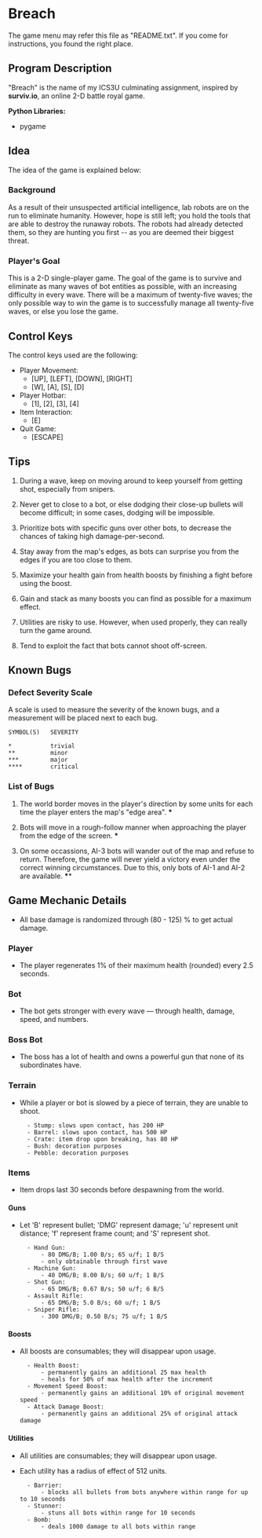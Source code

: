 # Breach
The game menu may refer this file as "README.txt". If you come for instructions, you found the right place.

## Program Description

"Breach" is the name of my ICS3U culminating assignment, inspired by **surviv.io**, an online 2-D battle royal game. 

**Python Libraries:**
* pygame

## Idea

The idea of the game is explained below:
                    
### Background
                    
As a result of their unsuspected artificial intelligence, lab robots are on the run to eliminate humanity. However, hope is still left; you hold the tools that are able to destroy the runaway robots. The robots had already detected them, so they are hunting you first -- as you are deemed their biggest threat.
                    
### Player's Goal
                      
This is a 2-D single-player game. The goal of the game is to survive and eliminate as many waves of bot entities as possible, with an increasing difficulty in every wave. There will be a maximum of twenty-five waves; the only possible way to win the game is to successfully manage all twenty-five waves, or else you lose the game.

## Control Keys
                    
The control keys used are the following:

* Player Movement: 
	* [UP], [LEFT], [DOWN], [RIGHT]
	* [W], [A], [S], [D]
* Player Hotbar: 
	* [1], [2], [3], [4] 
* Item Interaction:
	* [E]
* Quit Game: 
	* [ESCAPE]

## Tips

1. During a wave, keep on moving around to keep yourself from getting shot, especially from snipers.

2. Never get to close to a bot, or else dodging their close-up bullets will become difficult; in some cases, dodging will be impossible.

3. Prioritize bots with specific guns over other bots, to decrease the chances of taking high damage-per-second.

4. Stay away from the map's edges, as bots can surprise you from the edges if you are too close to them.

5. Maximize your health gain from health boosts by finishing a fight before using the boost.

6. Gain and stack as many boosts you can find as possible for a maximum effect.

7. Utilities are risky to use. However, when used properly, they can really turn the game around.

8. Tend to exploit the fact that bots cannot shoot off-screen.

## Known Bugs
	
### Defect Severity Scale

A scale is used to measure the severity of the known bugs, and a measurement will be placed next to each bug.

	SYMBOL(S)  	SEVERITY

	*         	trivial
	**       	minor
	***     	major
	**** 		critical

### List of Bugs

1. The world border moves in the player's direction by some
units for each time the player enters the map's "edge 
area". **\***

2. Bots will move in a rough-follow manner when approaching
the player from the edge of the screen. **\***

3. On some occassions, AI-3 bots will wander out of the map
and refuse to return. Therefore, the game will never yield
a victory even under the correct winning circumstances. Due 
to this, only bots of AI-1 and AI-2 are available. **\****

## Game Mechanic Details

* All base damage is randomized through (80 - 125) % to get actual damage.

### Player

* The player regenerates 1% of their maximum health (rounded) every 2.5 seconds.

### Bot

* The bot gets stronger with every wave — through health, damage, speed, and numbers.

### Boss Bot

* The boss has a lot of health and owns a powerful gun that none of its subordinates have.

### Terrain

* While a player or bot is slowed by a piece of terrain, they are unable to shoot.

		- Stump: slows upon contact, has 200 HP
		- Barrel: slows upon contact, has 500 HP
		- Crate: item drop upon breaking, has 80 HP
		- Bush: decoration purposes
		- Pebble: decoration purposes

### Items

* Item drops last 30 seconds before despawning from the world.

#### Guns

* Let 'B' represent bullet; 'DMG' represent damage; 'u' represent unit 
  distance; 'f' represent frame count; and 'S' represent shot.

		- Hand Gun: 
			- 80 DMG/B; 1.00 B/s; 65 u/f; 1 B/S
			- only obtainable through first wave
		- Machine Gun:		
			- 40 DMG/B; 8.00 B/s; 60 u/f; 1 B/S
		- Shot Gun:		
			- 65 DMG/B; 0.67 B/s; 50 u/f; 6 B/S
		- Assault Rifle:	
			- 65 DMG/B; 5.0 B/s; 60 u/f; 1 B/S
		- Sniper Rifle:		
			- 300 DMG/B; 0.50 B/s; 75 u/f; 1 B/S
					
#### Boosts

* All boosts are consumables; they will disappear upon usage.

		- Health Boost: 
			- permanently gains an additional 25 max health
			- heals for 50% of max health after the increment
		- Movement Speed Boost:
			- permanently gains an additional 10% of original movement speed
		- Attack Damage Boost:
			- permanently gains an additional 25% of original attack damage

#### Utilities

* All utilities are consumables; they will disappear upon usage.
* Each utility has a radius of effect of 512 units.

		- Barrier:
			- blocks all bullets from bots anywhere within range for up to 10 seconds
		- Stunner:
			- stuns all bots within range for 10 seconds
		- Bomb:
			- deals 1000 damage to all bots within range
				
